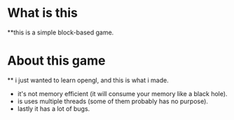 # What is this
**this is a simple block-based game.

# About this game
** i just wanted to learn opengl, and this is what i made.

* it's not memory efficient (it will consume your memory like a black hole).
* is uses multiple threads (some of them probably has no purpose).
* lastly it has a lot of bugs.


